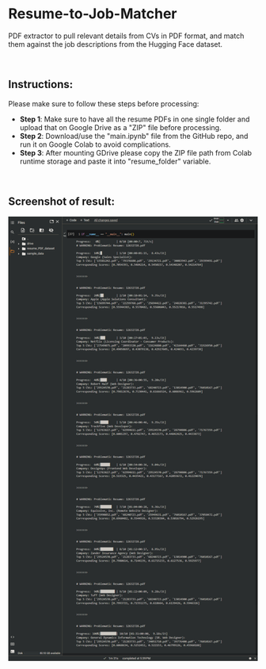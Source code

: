# Resume-to-Job-Matcher
PDF extractor to pull relevant details from CVs in PDF format, and match them against the job descriptions from the Hugging Face dataset.

<br>

## Instructions:

Please make sure to follow these steps before processing:

- <b>Step 1</b>: Make sure to have all the resume PDFs in one single folder and upload that on Google Drive 
as a "ZIP" file before processing. 
- <b>Step 2</b>: Download/use the "main.ipynb" file from the GitHub repo, and run it on Google Colab to 
avoid complications.
- <b>Step 3</b>: After mounting GDrive please copy the ZIP file path from Colab runtime storage and paste 
it into "resume_folder" variable.


<br>


## Screenshot of result:
![Screenshot of result](https://github.com/imSuvankar/Resume-to-Job-Matcher/blob/master/screenshots/Screenshot%20(1086).png)
